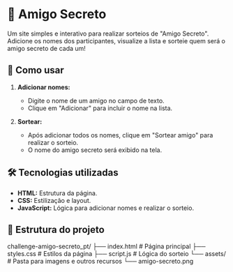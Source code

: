 # 🎁 Amigo Secreto

Um site simples e interativo para realizar sorteios de "Amigo Secreto". Adicione os nomes dos participantes, visualize a lista e sorteie quem será o amigo secreto de cada um!

## 🚀 Como usar

1. **Adicionar nomes:**
   - Digite o nome de um amigo no campo de texto.
   - Clique em "Adicionar" para incluir o nome na lista.

2. **Sortear:**
   - Após adicionar todos os nomes, clique em "Sortear amigo" para realizar o sorteio.
   - O nome do amigo secreto será exibido na tela.

## 🛠️ Tecnologias utilizadas

- **HTML:** Estrutura da página.
- **CSS:** Estilização e layout.
- **JavaScript:** Lógica para adicionar nomes e realizar o sorteio.

## 📂 Estrutura do projeto
   challenge-amigo-secreto_pt/
├── index.html # Página principal
├── styles.css # Estilos da página
├── script.js # Lógica do sorteio
└── assets/ # Pasta para imagens e outros recursos
└── amigo-secreto.png

